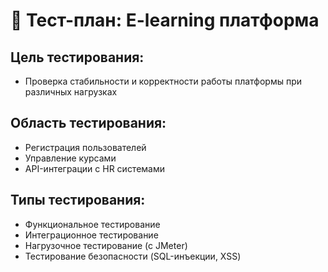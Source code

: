 
# 📄 Тест-план: E-learning платформа

## Цель тестирования:
- Проверка стабильности и корректности работы платформы при различных нагрузках

## Область тестирования:
- Регистрация пользователей
- Управление курсами
- API-интеграции с HR системами

## Типы тестирования:
- Функциональное тестирование
- Интеграционное тестирование
- Нагрузочное тестирование (с JMeter)
- Тестирование безопасности (SQL-инъекции, XSS)
